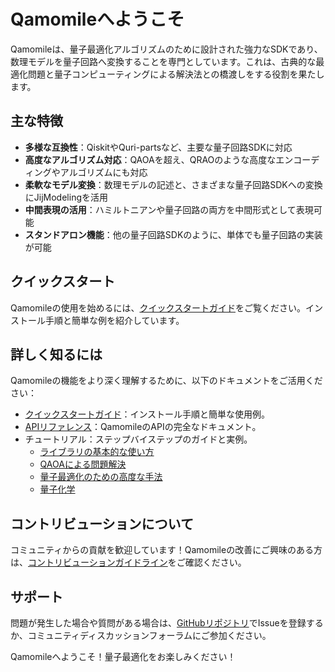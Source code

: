 # Qamomileへようこそ

Qamomileは、量子最適化アルゴリズムのために設計された強力なSDKであり、数理モデルを量子回路へ変換することを専門としています。これは、古典的な最適化問題と量子コンピューティングによる解決法との橋渡しをする役割を果たします。

## 主な特徴

- **多様な互換性**：QiskitやQuri-partsなど、主要な量子回路SDKに対応
- **高度なアルゴリズム対応**：QAOAを超え、QRAOのような高度なエンコーディングやアルゴリズムにも対応
- **柔軟なモデル変換**：数理モデルの記述と、さまざまな量子回路SDKへの変換にJijModelingを活用
- **中間表現の活用**：ハミルトニアンや量子回路の両方を中間形式として表現可能
- **スタンドアロン機能**：他の量子回路SDKのように、単体でも量子回路の実装が可能

## クイックスタート

Qamomileの使用を始めるには、[クイックスタートガイド](quickstart.ipynb)をご覧ください。インストール手順と簡単な例を紹介しています。

## 詳しく知るには

Qamomileの機能をより深く理解するために、以下のドキュメントをご活用ください：

- [クイックスタートガイド](quickstart.ipynb)：インストール手順と簡単な使用例。
- [APIリファレンス](api_index.md)：QamomileのAPIの完全なドキュメント。
- チュートリアル：ステップバイステップのガイドと実例。
    - [ライブラリの基本的な使い方](tutorial/usage/index_usage.md)
    - [QAOAによる問題解決](tutorial/qaoa/index_qaoa.md)
    - [量子最適化のための高度な手法](tutorial/opt_advance/index_advance.md)
    - [量子化学](tutorial/chemistry/index_chemistry.md)

## コントリビューションについて

コミュニティからの貢献を歓迎しています！Qamomileの改善にご興味のある方は、[コントリビューションガイドライン](contribute.md)をご確認ください。

## サポート

問題が発生した場合や質問がある場合は、[GitHubリポジトリ](https://github.com/Jij-Inc/Qamomile)でIssueを登録するか、コミュニティディスカッションフォーラムにご参加ください。

Qamomileへようこそ！量子最適化をお楽しみください！
